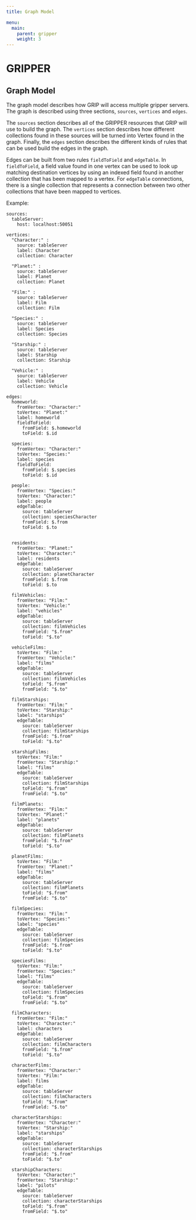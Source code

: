 ```yaml
---
title: Graph Model

menu:
  main:
    parent: gripper
    weight: 3
---
```


# GRIPPER



## Graph Model

The graph model describes how GRIP will access multiple gripper servers. The graph
is described using three sections, `sources`, `vertices` and `edges`.

The `sources` section describes all of the GRIPPER resources that GRIP will use
to build the graph. The `vertices` section describes how different collections
found in these sources will be turned into Vertex found in the graph. Finally, the
`edges` section describes the different kinds of rules that can be used build the
edges in the graph.

Edges can be built from two rules `fieldToField` and `edgeTable`. In `fieldToField`,
a field value found in one vertex can be used to look up matching destination vertices
by using an indexed field found in another collection that has been mapped to a vertex.
For `edgeTable` connections, there is a single collection that represents a connection between
two other collections that have been mapped to vertices.

Example:
```
sources:
  tableServer:
    host: localhost:50051

vertices:
  "Character:" :
    source: tableServer
    label: Character
    collection: Character

  "Planet:" :
    source: tableServer
    label: Planet
    collection: Planet

  "Film:" :
    source: tableServer
    label: Film
    collection: Film

  "Species:" :
    source: tableServer
    label: Species
    collection: Species

  "Starship:" :
    source: tableServer
    label: Starship
    collection: Starship

  "Vehicle:" :
    source: tableServer
    label: Vehicle
    collection: Vehicle

edges:
  homeworld:
    fromVertex: "Character:"
    toVertex: "Planet:"
    label: homeworld
    fieldToField:
      fromField: $.homeworld
      toField: $.id

  species:
    fromVertex: "Character:"
    toVertex: "Species:"
    label: species
    fieldToField:
      fromField: $.species
      toField: $.id

  people:
    fromVertex: "Species:"
    toVertex: "Character:"
    label: people
    edgeTable:
      source: tableServer
      collection: speciesCharacter
      fromField: $.from
      toField: $.to


  residents:
    fromVertex: "Planet:"
    toVertex: "Character:"
    label: residents
    edgeTable:
      source: tableServer
      collection: planetCharacter
      fromField: $.from
      toField: $.to

  filmVehicles:
    fromVertex: "Film:"
    toVertex: "Vehicle:"
    label: "vehicles"
    edgeTable:
      source: tableServer
      collection: filmVehicles
      fromField: "$.from"
      toField: "$.to"

  vehicleFilms:
    toVertex: "Film:"
    fromVertex: "Vehicle:"
    label: "films"
    edgeTable:
      source: tableServer
      collection: filmVehicles
      toField: "$.from"
      fromField: "$.to"

  filmStarships:
    fromVertex: "Film:"
    toVertex: "Starship:"
    label: "starships"
    edgeTable:
      source: tableServer
      collection: filmStarships
      fromField: "$.from"
      toField: "$.to"

  starshipFilms:
    toVertex: "Film:"
    fromVertex: "Starship:"
    label: "films"
    edgeTable:
      source: tableServer
      collection: filmStarships
      toField: "$.from"
      fromField: "$.to"

  filmPlanets:
    fromVertex: "Film:"
    toVertex: "Planet:"
    label: "planets"
    edgeTable:
      source: tableServer
      collection: filmPlanets
      fromField: "$.from"
      toField: "$.to"

  planetFilms:
    toVertex: "Film:"
    fromVertex: "Planet:"
    label: "films"
    edgeTable:
      source: tableServer
      collection: filmPlanets
      toField: "$.from"
      fromField: "$.to"

  filmSpecies:
    fromVertex: "Film:"
    toVertex: "Species:"
    label: "species"
    edgeTable:
      source: tableServer
      collection: filmSpecies
      fromField: "$.from"
      toField: "$.to"

  speciesFilms:
    toVertex: "Film:"
    fromVertex: "Species:"
    label: "films"
    edgeTable:
      source: tableServer
      collection: filmSpecies
      toField: "$.from"
      fromField: "$.to"

  filmCharacters:
    fromVertex: "Film:"
    toVertex: "Character:"
    label: characters
    edgeTable:
      source: tableServer
      collection: filmCharacters
      fromField: "$.from"
      toField: "$.to"

  characterFilms:
    fromVertex: "Character:"
    toVertex: "Film:"
    label: films
    edgeTable:
      source: tableServer
      collection: filmCharacters
      toField: "$.from"
      fromField: "$.to"

  characterStarships:
    fromVertex: "Character:"
    toVertex: "Starship:"
    label: "starships"
    edgeTable:
      source: tableServer
      collection: characterStarships
      fromField: "$.from"
      toField: "$.to"

  starshipCharacters:
    toVertex: "Character:"
    fromVertex: "Starship:"
    label: "pilots"
    edgeTable:
      source: tableServer
      collection: characterStarships
      toField: "$.from"
      fromField: "$.to"
```
